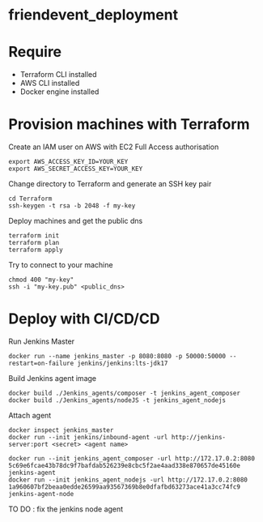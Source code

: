 # friendevent_deployment

# Require
- Terraform CLI installed
- AWS CLI installed
- Docker engine installed

# Provision machines with Terraform
Create an IAM user on AWS with EC2 Full Access authorisation
```
export AWS_ACCESS_KEY_ID=YOUR_KEY
export AWS_SECRET_ACCESS_KEY=YOUR_KEY
```
Change directory to Terraform and generate an SSH key pair
```
cd Terraform
ssh-keygen -t rsa -b 2048 -f my-key
```

Deploy machines and get the public dns
```
terraform init
terraform plan
terraform apply
```

Try to connect to your machine
```
chmod 400 "my-key"
ssh -i "my-key.pub" <public_dns>
```

# Deploy with CI/CD/CD

Run Jenkins Master
```
docker run --name jenkins_master -p 8080:8080 -p 50000:50000 --restart=on-failure jenkins/jenkins:lts-jdk17
```

Build Jenkins agent image
```
docker build ./Jenkins_agents/composer -t jenkins_agent_composer
docker build ./Jenkins_agents/nodeJS -t jenkins_agent_nodejs
```

Attach agent
```
docker inspect jenkins_master
docker run --init jenkins/inbound-agent -url http://jenkins-server:port <secret> <agent name>

docker run --init jenkins_agent_composer -url http://172.17.0.2:8080 5c69e6fcae43b78dc9f7bafdab526239e8cbc5f2ae4aad338e870657de45160e jenkins-agent
docker run --init jenkins_agent_nodejs -url http://172.17.0.2:8080 1a960607bf2beaa0edde26599aa93567369b8e0dfafbd63273ace41a3cc74fc9 jenkins-agent-node
```

TO DO : fix the jenkins node agent